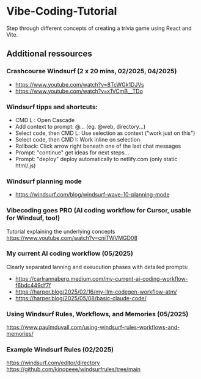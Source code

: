 # Vibe-Coding-Tutorial

Step through different concepts of creating a trivia game using React and Vite.


## Additional ressources

### Crashcourse Windsurf (2 x 20 mins, 02/2025, 04/2025)
- https://www.youtube.com/watch?v=8TcWGk1DJVs
- https://www.youtube.com/watch?v=x1VCmB__TDo

### Windsurf tipps and shortcuts:
- CMD L : Open Cascade
- Add context to prompt: @... (eg. @web, directory...)
- Select code, then CMD L: Use selection as context ("work just on this")
- Select code, then CMD I: Work inline on selection
- Rollback: Click arrow right beneath one of the last chat messages
- Prompt: "continue" get ideas for next steps...
- Prompt: "deploy" deploy automatically to netlify.com (only static html/.js)


### Windsurf planning mode
- https://windsurf.com/blog/windsurf-wave-10-planning-mode


### Vibecoding goes PRO (AI coding workflow for Cursor, usable for Windsuf, too!)
Tutorial explaining the underlying concepts
https://www.youtube.com/watch?v=cniTWVMGD08


### My current AI coding workflow (05/2025)
Clearly separated lanning and exeucution phases with detailed prompts: 
- https://carlrannaberg.medium.com/my-current-ai-coding-workflow-f6bdc449df7f
- https://harper.blog/2025/02/16/my-llm-codegen-workflow-atm/
- https://harper.blog/2025/05/08/basic-claude-code/


### Using Windsurf Rules, Workflows, and Memories (05/2025)
https://www.paulmduvall.com/using-windsurf-rules-workflows-and-memories/


### Example Windsurf Rules (02/2025)
https://windsurf.com/editor/directory
https://github.com/kinopeee/windsurfrules/tree/main

